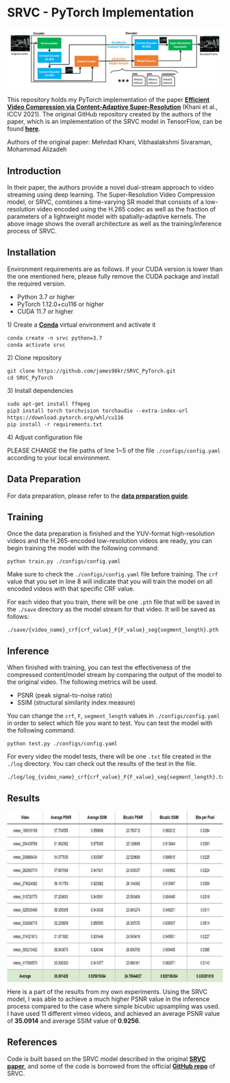 # SRVC - PyTorch Implementation
<p align='center'>
<img width="1000" src="./docs/srvc_arch.png" />
</p>

This repository holds my PyTorch implementation of the paper [**Efficient Video Compression via Content-Adaptive Super-Resolution**](https://arxiv.org/abs/2104.02322) (Khani et al., ICCV 2021). The original GitHub repository created by the authors of the paper, which is an implementation of the SRVC model in TensorFlow, can be found [**here**](https://github.com/AdaptiveVC/SRVC). 

Authors of the original paper: Mehrdad Khani, Vibhaalakshmi Sivaraman, Mohammad Alizadeh

## Introduction
In their paper, the authors provide a novel dual-stream approach to video streaming using deep learning. The Super-Resolution Video Compression model, or SRVC, combines a time-varying SR model that consists of a low-resolution video encoded using the H.265 codec as well as the fraction of parameters of a lightweight model with spatially-adaptive kernels. The above image shows the overall architecture as well as the training/inference process of SRVC.  

## Installation
Environment requirements are as follows. If your CUDA version is lower than the one mentioned here, please fully remove the CUDA package and install the required version. 
* Python 3.7 or higher
* PyTorch 1.12.0+cu116 or higher
* CUDA 11.7 or higher

1\) Create a [**Conda**](https://conda.io/projects/conda/en/latest/user-guide/install/index.html) virtual environment and activate it
```
conda create -n srvc python=3.7
conda activate srvc
```
2\) Clone repository
```
git clone https://github.com/james98kr/SRVC_PyTorch.git
cd SRVC_PyTorch
```
3\) Install dependencies
```
sudo apt-get install ffmpeg
pip3 install torch torchvision torchaudio --extra-index-url https://download.pytorch.org/whl/cu116
pip install -r requirements.txt
```
4\) Adjust configuration file

PLEASE CHANGE the file paths of line 1~5 of the file ``./configs/config.yaml`` according to your local environment. 

## Data Preparation
For data preparation, please refer to the [**data preparation guide**](./video_processing/README.md).

## Training
Once the data preparation is finished and the YUV-format high-resolution videos and the H.265-encoded low-resolution videos are ready, you can begin training the model with the following command:

```
python train.py ./configs/config.yaml
```

Make sure to check the ``./configs/config.yaml`` file before training. The ``crf`` value that you set in line 8 will indicate that you will train the model on all encoded videos with that specific CRF value. 

For each video that you train, there will be one ``.pth`` file that will be saved in the ``./save`` directory as the model stream for that video. It will be saved as follows:
```
./save/{video_name}_crf{crf_value}_F{F_value}_seg{segment_length}.pth
```

## Inference
When finished with training, you can test the effectiveness of the compressed content/model stream by comparing the output of the model to the original video. The following metrics will be used.
* PSNR (peak signal-to-noise ratio)
* SSIM (structural similarity index measure)

You can change the ``crf``, ``F``, ``segment_length`` values in ``./configs/config.yaml`` in order to select which file you want to test. You can test the model with the following command:
```
python test.py ./configs/config.yaml
```
For every video the model tests, there will be one ``.txt`` file created in the ``./log`` directory. You can check out the results of the test in the file.
```
./log/log_{video_name}_crf{crf_value}_F{F_value}_seg{segment_length}.txt
```

## Results
<p align='center'>
<img align="center" src="./docs/table.png" width="800" height="400"/>
</p>

Here is a part of the results from my own experiments. Using the SRVC model, I was able to achieve a much higher PSNR value in the inference process compared to the case where simple bicubic upsampling was used. I have used 11 different vimeo videos, and achieved an average PSNR value of **35.0914** and average SSIM value of **0.9256**. 

## References
Code is built based on the SRVC model described in the original [**SRVC paper**](https://arxiv.org/abs/2104.02322), and some of the code is borrowed from the official [**GitHub repo**](https://github.com/AdaptiveVC/SRVC) of SRVC. 